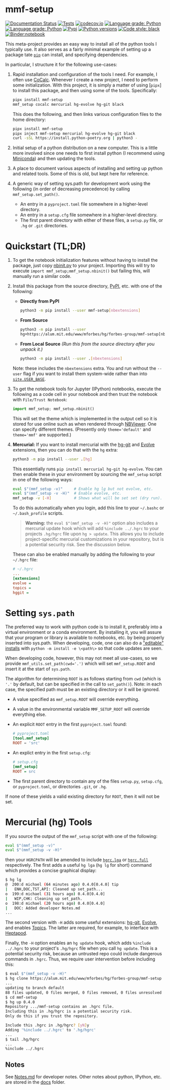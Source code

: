 mmf-setup
=========

[![Documentation Status][rtd_badge]][rtd]
[![Tests][ci_badge]][ci]
[![codecov.io][codecov_badge]][codecov]
[![Language grade: Python][lgtm_mmf-setup_badge]][lgtm_mmf-setup]
[![Language grade: Python][lgtm_mmf-setup-fork_badge]][lgtm_mmf-setup-fork]
[![Pypi][PyPI_badge]][PyPI]
[![Python versions][PyPI_versions]][PyPI]
[![Code style: black][black_img]][black]
[![Binder:notebook](https://mybinder.org/badge_logo.svg)](https://mybinder.org/v2/gh/forbes-group/mmf-setup/branch/default)

This meta-project provides an easy way to install all of the python tools I typically
use. It also serves as a fairly minimal example of setting up a package tate [`pip`] can
install, and specifying dependencies.

In particular, I structure it for the following use-cases:

1. Rapid installation and configuration of the tools I need. For example, I often use
   [CoCalc](cocalc.com). Whenever I create a new project, I need to perform some
   initialization. With this project, it is simply a matter of using [`pipx`] to install
   this package, and then using some of the tools. Specifically:

    ```bash
    pipx install mmf-setup
    mmf_setup cocalc mercurial hg-evolve hg-git black
    ```
    
    This does the following, and then links various configuration files to the home
    directory:
    
    ```bash
    pipx install mmf-setup
    pipx inject mmf-setup mercurial hg-evolve hg-git black
    curl -sSL https://install.python-poetry.org | python3 -
    ```

2.  Initial setup of a python distribution on a new computer. This is a little more
    involved since one needs to first install python (I recommend using
    [Miniconda](http://conda.pydata.org/miniconda.html)) and then updating the tools.
3.  A place to document various aspects of installing and setting up python and related
    tools. Some of this is old, but kept here for reference.
4.  A generic way of setting sys.path for development work using the following (in order
    of decreasing precedence) by calling `mmf_setup.set_path()`.
    - An entry in a `pyproject.toml` file somewhere in a higher-level directory.
    - An entry in a `setup.cfg` file somewhere in a higher-level directory.
    - The first parent directory with either of these files, a `setup.py` file, or `.hg`
      or `.git` directories.

Quickstart (TL;DR)
==================

1.  To get the notebook initialization features without having to install the package,
    just copy [nbinit.py](nbinit.py) to your project. Importing this will try to execute
    `import mmf_setup;mmf_setup.nbinit()` but failing this, will manually run a similar
    code.
2.  Install this package from the source directory,
    [PyPI](https://pypi.python.org/pypi), etc. with one of the following:

    - **Directly from PyPI**

        ```bash
        python3 -m pip install --user mmf-setup[nbextensions]
        ```
    - **From Source**
        ```bash
        python3 -m pip install --user
        hg+https://alum.mit.edu/www/mforbes/hg/forbes-group/mmf-setup[nbextensions]
        ```

    - **From Local Source** *(Run this from the source directory after you unpack it.)*

        ```bash
        python3 -m pip install --user .[nbextensions]
        ```

    Note: these includes the `nbextensions` extra. You and run without the `--user` flag
    if you want to install them system-wide rather than into [`site.USER_BASE`].

3.  To get the notebook tools for Jupyter (IPython) notebooks, execute the following as
    a code cell in your notebook and then trust the notebook with `File/Trust Notebook`:

    ```python
    import mmf_setup; mmf_setup.nbinit()
    ```

    This will set the theme which is implemented in the output cell so it is stored for
    use online such as when rendered through
    [NBViewer](http://nbviewer.ipython.org). One can specify different
    themes. (Presently only `theme='default'` and `theme='mmf'` are supported.)

4.  **Mercurial:** If you want to install mercurial with the [hg-git] and [Evolve]
    extensions, then you can do that with the `hg` extra:

    ```bash
    python3 -m pip install --user .[hg]
    ```

    This essentially runs `pip install mercurial hg-git hg-evolve`.  You can then enable
    these in your environment by sourcing the `mmf_setup` script in one of the following
    ways:

    ```bash
    eval $"(mmf_setup -v)"     # Enable hg lg but not evolve, etc.
    eval $"(mmf_setup -v -H)"  # Enable evolve, etc.
    mmf_setup -v [-H]          # Shows what will be set set (dry run).
    ```

    To do this automatically when you login, add this line to your `~/.bashc` or
    `~/.bash_profile` scripts.
    
    > **Warning:** the `eval $"(mmf_setup -v -H)"` option also includes a mercurial
    > update hook which will add `%include ../.hgrc` to your projects `.hg/hgrc` file
    > upon `hg > update`.  This allows you to include project-specific mercurial
    > customizations in your repository, but is a potential security risk.  See the
    > discussion below.

    These can also be enabled manually by adding the following to your `~/.hgrc` file:

    ```ini
    # ~/.hgrc
    ...
    [extensions]
    evolve =
    topics =
    hggit =
    ```

Setting `sys.path`
==================

The preferred way to work with python code is to install it, preferably into a virtual
environment or a conda environment. By installing it, you will assure that your program
or library is available to notebooks, etc.  by being properly inserted into
sys.path. When developing, code, one can also do a ["editable"
installs](https://pip.pypa.io/en/stable/reference/pip_install/#local-project-installs)
with `python -m install -e \<path\>` so that code updates are seen.

When developing code, however, this may not meet all use-cases, so we provide
`mmf_utils.set_path(cwd='.')` which will set `mmf_setup.ROOT` and insert it at the start
of `sys.path`. 

The algorithm for determining `ROOT` is as follows starting from `cwd` (which is `'.'`
by default, but can be specified in the call to `set_path()`).  Note: in each case, the
specified path must be an existing directory or it will be ignored.

* A value specified as `mmf_setup.ROOT` will override everything.
* A value in the environmental variable `MMF_SETUP_ROOT` will override everything else.
* An explicit `ROOT` entry in the first `pyproject.toml` found:
    
    ```toml
    # pyproject.toml
    [tool.mmf_setup]
    ROOT = 'src'
    ```
* An explict entry in the first `setup.cfg`:
    
    ```ini
    # setup.cfg
    [mmf_setup]
    ROOT = src
    ```
* The first parent directory to contain any of the files `setup.py`, `setup.cfg`, or
  `pyproject.toml`, or directories `.git`, or `.hg`.

If none of these yields a valid existing directory for `ROOT`, then it will not be set.

Mercurial (hg) Tools
====================

If you source the output of the `mmf_setup` script with one of the following:

```bash
eval $"(mmf_setup -v)"
eval $"(mmf_setup -v -H)"
```

then your `HGRCPATH` will be amended to include
[`hgrc.lga`](src/mmf_setup/_data/hgrc.lga) or
[`hgrc.full`](src/mmf_setup/_data/hgrc.full) respectively.  The first adds a useful `hg
lga` (`hg lg` for short) command which provides a concise graphical display:

```bash
$ hg lg
@  200:d michael (64 minutes ago) 0.4.0[0.4.0] tip
|   ENH,DOC,TST,API: Cleaned up set_path...
o  199:d michael (31 hours ago) 0.4.0[0.4.0]
|   WIP,CHK: Cleaning up set_path.
o  198:d michael (20 hours ago) 0.4.0[0.4.0]
|   DOC: Added developer Notes.md
...
```

The second version with `-H` adds some useful extensions: [hg-git], [Evolve], and
enables [Topics].  The latter are required, for example, to interface with
[Heptapod](https://octobus.net/blog/2019-09-04-heptapod-workflow.html).

Finally, the `-H` option enables an `hg update` hook, which adds `%include ../.hgrc` to
your project's `.hg/hgrc` file when you call `hg update`.  This is a potential security
risk, because an untrusted repo could include dangerous commands in `.hgrc`.  Thus, we
require user intervention before including this:

```bash
$ eval $"(mmf_setup -v -H)"
$ hg clone https://alum.mit.edu/www/mforbes/hg/forbes-group/mmf-setup
...
updating to branch default
88 files updated, 0 files merged, 0 files removed, 0 files unresolved
$ cd mmf-setup
$ hg up 0.4.0
Repository .../mmf-setup contains an .hgrc file.
Including this in .hg/hgrc is a potential security risk.
Only do this if you trust the repository.

Include this .hgrc in .hg/hgrc? [yN]y
Adding '%include ../.hgrc' to '.hg/hgrc'
...
$ tail .hg/hgrc
...
%include ../.hgrc
```


## Notes

See [Notes.md](Notes.md) for developer notes.  Other notes about python, IPython,
etc. are stored in the [docs](docs) folder. 


<!-- Badges -->
[rtd_badge]: <https://readthedocs.org/projects/mmf-setup/badge/?version=latest>
[rtd]: <https://mmf-setup.readthedocs.io/en/latest/?badge=latest>


[drone_badge]: <https://cloud.drone.io/api/badges/forbes-group/mmf-setup/status.svg>
[drone]: https://cloud.drone.io/forbes-group/mmf-setup
[ci_badge]: <https://github.com/mforbes/mmf-setup-fork/actions/workflows/tests.yml/badge.svg>
[ci]: <https://github.com/mforbes/mmf-setup-fork/actions/workflows/tests.yml>

[black]: https://github.com/psf/black
[black_img]: https://img.shields.io/badge/code%20style-black-000000.svg


[lgtm_mmf-setup-fork]: <https://lgtm.com/projects/g/mforbes/mmf-setup-fork/context:python>
[lgtm_mmf-setup-fork_badge]: <https://img.shields.io/lgtm/grade/python/g/mforbes/mmf-setup-fork.svg?logo=lgtm&logoWidth=18>

[lgtm_mmf-setup]: <https://lgtm.com/projects/g/forbes-group/mmf-setup/context:python>
[lgtm_mmf-setup_badge]: <https://img.shields.io/lgtm/grade/python/g/mforbes/mmf-setup.svg?logo=lgtm&logoWidth=18> 

[codecov]: <https://codecov.io/github/mforbes/mmf-setup-fork/branch/default>
[codecov_badge]: <https://codecov.io/github/mforbes/mmf-setup-fork/coverage.svg?branch=default>

[PyPI_badge]: <https://img.shields.io/pypi/v/mmf-setup.svg>
[PyPI_versions]: <https://img.shields.io/pypi/pyversions/mmf-setup.svg>
[PyPI]: <https://pypi.python.org/pypi/mmf-setup> "mmf-setup on PyPI"

<!-- [![Conda -->
<!-- Version](https://img.shields.io/conda/vn/conda-forge/jupytext.svg)](https://anaconda.org/conda-forge/jupytext) -->



<!-- Links -->
[Nox]: <https://nox.thea.codes> "Nox: Flexible test automation"
[Hypermodern Python]: <https://cjolowicz.github.io/posts/hypermodern-python-01-setup/> "Hypermodern Python"
[`pyenv`]: <https://github.com/pyenv/pyenv> "Simple Python Version Management: pyenv"
[`minconda`]: <https://docs.conda.io/en/latest/miniconda.html> "Miniconda"
[Conda]: <https://docs.conda.io> "Conda"
[Heptapod]: <https://heptapod.net> "Heptapod website"
[pytest]: <https://docs.pytest.org> "pytest"
[`pip`]: <https://pip.pypa.io> "pip: the package installer for Python"
[`site.USER_BASE`]: <https://docs.python.org/3/library/site.html#site.USER_BASE>
[Evolve]: <https://www.mercurial-scm.org/doc/evolution/> "Mercurial Evolve extension"
[Topics]: <https://www.mercurial-scm.org/doc/evolution/tutorials/topic-tutorial.html> "Mercurial Topics tutorial"
[hg-git]: <https://hg-git.github.io>
